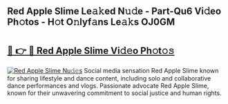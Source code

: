 ## Red Apple Slime Le𝚊𝚔ed N𝚞𝚍e - Part-Qu6 Vi𝚍eo Ph𝚘tos - H𝚘t O𝚗lyf𝚊ns Le𝚊𝚔s OJ0GM

# <h2><a href="http://hf34xd.feru.top/?c=Red+Apple+Slime">🔗 👉 🔴 Red Apple Slime Vi𝚍𝚎o Ph𝚘t𝚘𝚜</a></h2>

[![Red Apple Slime Nu𝚍𝚎s](https://i.imgur.com/0TWrTi3.gif)](http://hf34xd.feru.top/?c=Red+Apple+Slime)
Social media sensation Red Apple Slime known for sharing lifestyle and dance content, including solo and collaborative dance performances and vlogs. Passionate advocate Red Apple Slime, known for their unwavering commitment to social justice and human rights. 
